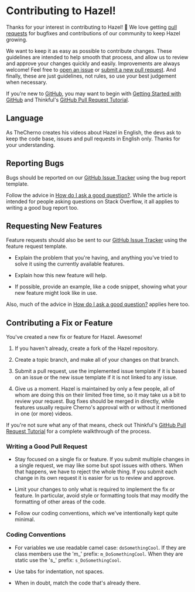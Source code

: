 Contributing to Hazel!
======================

Thanks for your interest in contributing to Hazel! :tada: We love getting [pull requests](https://www.quora.com/GitHub-What-is-a-pull-request) for bugfixes and contributions of our community to keep Hazel growing.

We want to keep it as easy as possible to contribute changes. These guidelines are intended to help smooth that process, and allow us to review and approve your changes quickly and easily. Improvements are always welcome! Feel free to [open an issue][issue-tracker] or [submit a new pull request][submit-pr]. And finally, these are just guidelines, not rules, so use your best judgement when necessary.

If you're new to [GitHub][github], you may want to begin with [Getting Started with GitHub](https://help.github.com/en/categories/getting-started-with-github) and Thinkful's [GitHub Pull Request Tutorial](https://www.thinkful.com/learn/github-pull-request-tutorial/).

## Language

As TheCherno creates his videos about Hazel in English, the devs ask to keep the code base, issues and pull requests in English only.
Thanks for your understanding.

## Reporting Bugs

Bugs should be reported on our [GitHub Issue Tracker][issue-tracker] using the bug report template.

Follow the advice in [How do I ask a good question?][how-to-ask]. While the article is intended for people asking questions on Stack Overflow, it all applies to writing a good bug report too.

## Requesting New Features

Feature requests should also be sent to our [GitHub Issue Tracker][issue-tracker] using the feature request template.

- Explain the problem that you're having, and anything you've tried to solve it using the currently available features.

- Explain how this new feature will help.

- If possible, provide an example, like a code snippet, showing what your new feature might look like in use.

Also, much of the advice in [How do I ask a good question?][how-to-ask] applies here too.

## Contributing a Fix or Feature

You've created a new fix or feature for Hazel. Awesome!

1. If you haven't already, create a fork of the Hazel repository.

2. Create a topic branch, and make all of your changes on that branch.

3. Submit a pull request, use the implemented issue template if it is based on an issue or the new issue template if it is not linked to any issue.

4. Give us a moment. Hazel is maintained by only a few people, all of whom are doing this on their limited free time, so it may take us a bit to review your request. Bug fixes should be merged in directly, while features usually require Cherno's approval with or without it mentioned in one (or more) videos.

If you're not sure what any of that means, check out Thinkful's [GitHub Pull Request Tutorial](https://www.thinkful.com/learn/github-pull-request-tutorial/) for a complete walkthrough of the process.

### Writing a Good Pull Request

- Stay focused on a single fix or feature. If you submit multiple changes in a single request, we may like some but spot issues with others. When that happens, we have to reject the whole thing. If you submit each change in its own request it is easier for us to review and approve.

- Limit your changes to only what is required to implement the fix or feature. In particular, avoid style or formatting tools that may modify the formatting of other areas of the code.

- Follow our coding conventions, which we've intentionally kept quite minimal.

### Coding Conventions

- For variables we use readable camel case: `doSomethingCool`. If they are class members use the 'm_' prefix: `m_DoSomethingCool`. When they are static use the 's_' prefix: `s_DoSomethingCool`.

- Use tabs for indentation, not spaces.

- When in doubt, match the code that's already there.



[github]: https://github.com
[how-to-ask]: https://stackoverflow.com/help/how-to-ask
[issue-tracker]: https://github.com/TheCherno/Hazel/issues
[submit-pr]: https://github.com/TheCherno/Hazel/pulls